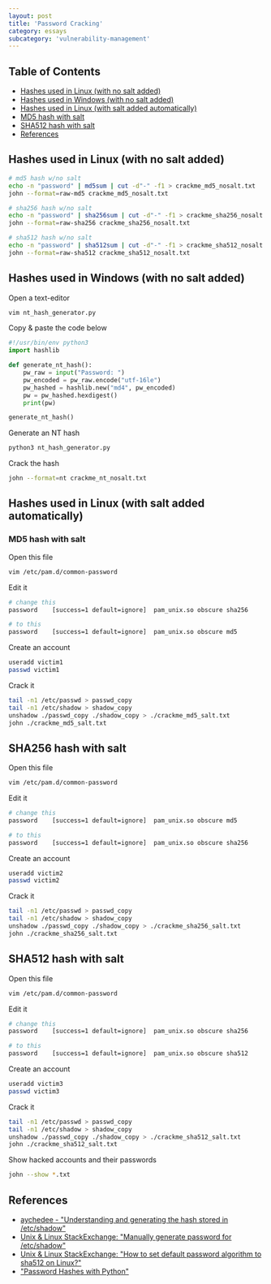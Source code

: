 ```yaml
---
layout: post
title: 'Password Cracking'
category: essays
subcategory: 'vulnerability-management'
---
```


## Table of Contents
* [Hashes used in Linux (with no salt added)](#hashes-used-linux-with-no-salt-added)
* [Hashes used in Windows (with no salt added)](#hashes-used-in-windows-with-no-salt-added)
* [Hashes used in Linux (with salt added automatically)](#hashes-used-in-linux-with-salt-added-automatically)
* [MD5 hash with salt](#md5-hash-with-salt)
* [SHA512 hash with salt](#sha512-hash-with-salt)
* [References](#references)

## Hashes used in Linux (with no salt added)
```bash
# md5 hash w/no salt
echo -n "password" | md5sum | cut -d"-" -f1 > crackme_md5_nosalt.txt
john --format=raw-md5 crackme_md5_nosalt.txt

# sha256 hash w/no salt
echo -n "password" | sha256sum | cut -d"-" -f1 > crackme_sha256_nosalt.txt
john --format=raw-sha256 crackme_sha256_nosalt.txt

# sha512 hash w/no salt
echo -n "password" | sha512sum | cut -d"-" -f1 > crackme_sha512_nosalt.txt
john --format=raw-sha512 crackme_sha512_nosalt.txt
```

## Hashes used in Windows (with no salt added)
Open a text-editor
```bash
vim nt_hash_generator.py
```

Copy & paste the code below
```python
#!/usr/bin/env python3
import hashlib

def generate_nt_hash():
    pw_raw = input("Password: ")
    pw_encoded = pw_raw.encode("utf-16le")
    pw_hashed = hashlib.new("md4", pw_encoded)
    pw = pw_hashed.hexdigest()
    print(pw)

generate_nt_hash()
```

Generate an NT hash
```bash
python3 nt_hash_generator.py
```

Crack the hash
```bash
john --format=nt crackme_nt_nosalt.txt
```

## Hashes used in Linux (with salt added automatically)
### MD5 hash with salt
Open this file
```bash
vim /etc/pam.d/common-password
```

Edit it
```bash
# change this
password	[success=1 default=ignore]	pam_unix.so obscure sha256

# to this
password	[success=1 default=ignore]	pam_unix.so obscure md5
```

Create an account
```bash
useradd victim1
passwd victim1
```

Crack it
```bash
tail -n1 /etc/passwd > passwd_copy
tail -n1 /etc/shadow > shadow_copy
unshadow ./passwd_copy ./shadow_copy > ./crackme_md5_salt.txt
john ./crackme_md5_salt.txt    
```

## SHA256 hash with salt
Open this file
```bash
vim /etc/pam.d/common-password
```

Edit it
```bash
# change this
password	[success=1 default=ignore]	pam_unix.so obscure md5

# to this
password	[success=1 default=ignore]	pam_unix.so obscure sha256
```

Create an account
```bash
useradd victim2
passwd victim2
```

Crack it
```bash
tail -n1 /etc/passwd > passwd_copy
tail -n1 /etc/shadow > shadow_copy
unshadow ./passwd_copy ./shadow_copy > ./crackme_sha256_salt.txt
john ./crackme_sha256_salt.txt    
```

## SHA512 hash with salt
Open this file
```bash
vim /etc/pam.d/common-password
```

Edit it
```bash
# change this
password	[success=1 default=ignore]	pam_unix.so obscure sha256

# to this
password	[success=1 default=ignore]	pam_unix.so obscure sha512
```

Create an account
```bash
useradd victim3
passwd victim3
```

Crack it
```bash
tail -n1 /etc/passwd > passwd_copy
tail -n1 /etc/shadow > shadow_copy
unshadow ./passwd_copy ./shadow_copy > ./crackme_sha512_salt.txt
john ./crackme_sha512_salt.txt    
```

Show hacked accounts and their passwords
```bash
john --show *.txt
```

## References
* [aychedee - "Understanding and generating the hash stored in /etc/shadow"](https://www.aychedee.com/2012/03/14/etc_shadow-password-hash-formats/)
* [Unix & Linux StackExchange: "Manually generate password for /etc/shadow"](https://unix.stackexchange.com/questions/81240/manually-generate-password-for-etc-shadow)
* [Unix & Linux StackExchange: "How to set default password algorithm to sha512 on Linux?"](https://unix.stackexchange.com/questions/196085/how-to-set-default-password-algorithm-to-sha512-on-linux)
* ["Password Hashes with Python"](https://samsclass.info/124/proj14/p7a-pw.htm)
